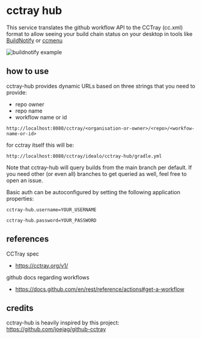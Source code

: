 # cctray hub

This service translates the github workflow API to the CCTray (cc.xml) format to allow seeing your build chain status on your desktop
in tools like [BuildNotify](https://anaynayak.github.io/buildnotify/) or [ccmenu](https://ccmenu.org/)

<img alt="buildnotify example" src="buildnotify.png">

## how to use

cctray-hub provides dynamic URLs based on three strings that you need to provide:

* repo owner
* repo name
* workflow name or id

```http://localhost:8080/cctray/<organisation-or-owner>/<repo>/<workfow-name-or-id>```

for cctray itself this will be:

```http://localhost:8080/cctray/idealo/cctray-hub/gradle.yml```


Note that cctray-hub will query builds from the main branch per default. 
If you need other (or even all) branches to get queried as well, feel free to open an issue.

Basic auth can be autoconfigured by setting the following application properties:

`cctray-hub.username=YOUR_USERNAME`

`cctray-hub.password=YOUR_PASSWORD`

## references

CCTray spec
* https://cctray.org/v1/

github docs regarding workflows
* https://docs.github.com/en/rest/reference/actions#get-a-workflow

## credits

cctray-hub is heavily inspired by this project: https://github.com/joejag/github-cctray


